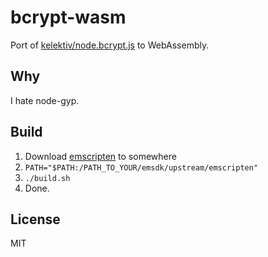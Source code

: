 # bcrypt-wasm

Port of [kelektiv/node.bcrypt.js](https://github.com/kelektiv/node.bcrypt.js) to WebAssembly.

## Why

I hate node-gyp.

## Build

1. Download [emscripten](https://emscripten.org/docs/getting_started/downloads.html) to somewhere
2. `PATH="$PATH:/PATH_TO_YOUR/emsdk/upstream/emscripten"`
3. `./build.sh`
4. Done.

## License

MIT
